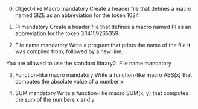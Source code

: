 0. Object-like Macro
mandatory
Create a header file that defines a macro named SIZE as an abbreviation for the token 1024

1. Pi
mandatory
Create a header file that defines a macro named PI as an abbreviation for the token 3.14159265359

2. File name
mandatory
Write a program that prints the name of the file it was compiled from, followed by a new line.

You are allowed to use the standard library2. File name
mandatory


3. Function-like macro
mandatory
Write a function-like macro ABS(x) that computes the absolute value of a number x


4. SUM
mandatory
Write a function-like macro SUM(x, y) that computes the sum of the numbers x and y


